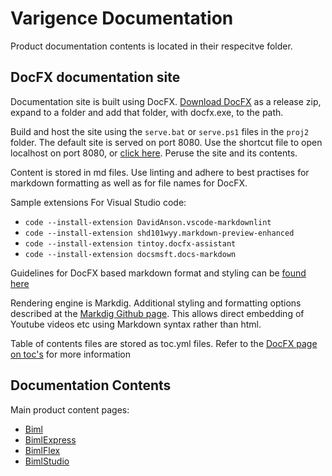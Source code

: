 # Varigence Documentation

Product documentation contents is located in their respecitve folder.

## DocFX documentation site

Documentation site is built using DocFX. [Download DocFX](https://github.com/dotnet/docfx/releases) as a release zip, expand to a folder and add that folder, with docfx.exe, to the path.

Build and host the site using the `serve.bat` or `serve.ps1` files in the `proj2` folder. The default site is served on port 8080. Use the shortcut file to open localhost on port 8080, or [click here](http://localhost:8080). Peruse the site and its contents.

Content is stored in md files. Use linting and adhere to best practises for markdown formatting as well as for file names for DocFX.

Sample extensions For Visual Studio code:

* `code --install-extension DavidAnson.vscode-markdownlint`
* `code --install-extension shd101wyy.markdown-preview-enhanced`
* `code --install-extension tintoy.docfx-assistant`
* `code --install-extension docsmsft.docs-markdown`

Guidelines for DocFX based markdown format and styling can be [found here](http://dotnet.github.io/docfx/spec/docfx_flavored_markdown.html)

Rendering engine is Markdig. Additional styling and formatting options described at the [Markdig Github page](https://github.com/lunet-io/markdig). This allows direct embedding of Youtube videos etc using Markdown syntax rather than html.

Table of contents files are stored as toc.yml files. Refer to the [DocFX page on toc's](https://dotnet.github.io/docfx/tutorial/intro_toc.html) for more information

## Documentation Contents

Main product content pages:

* [Biml](biml/index.md)
* [BimlExpress](bimlexpress/index.md)
* [BimlFlex](bimlflex/index.md)
* [BimlStudio](bimlstudio/index.md)